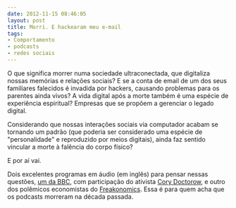 ```yaml
---
date: 2012-11-15 08:46:05
layout: post
title: Morri. E hackearam meu e-mail
tags:
- Comportamento
- podcasts
- redes sociais
---
```


O que significa morrer numa sociedade ultraconectada, que digitaliza nossas memórias e relações sociais? E se a conta de email de um dos seus familiares falecidos é invadida por hackers, causando problemas para os parentes ainda vivos? A vida digital após a morte também é uma espécie de experiência espiritual? Empresas que se propõem a gerenciar o legado digital.

Considerando que nossas interações sociais via computador acabam se tornando um padrão (que poderia ser considerado uma espécie de "personalidade" e reproduzido por meios digitais), ainda faz sentido vincular a morte à falência do corpo físico?

E por aí vai.

Dois excelentes programas em áudio (em inglês) para pensar nessas questões, [um da BBC](http://craphound.com/?p=4355), com participação do ativista [Cory Doctorow](http://craphound.com), e outro dos polêmicos economistas do [Freakonomics](http://www.freakonomics.com/2012/10/11/legacy-of-a-jerk/). Essa é para quem acha que os podcasts morreram na década passada.

